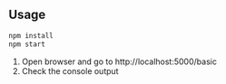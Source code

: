 ## Usage

```bash
npm install
npm start
```

1. Open browser and go to http://localhost:5000/basic
2. Check the console output
